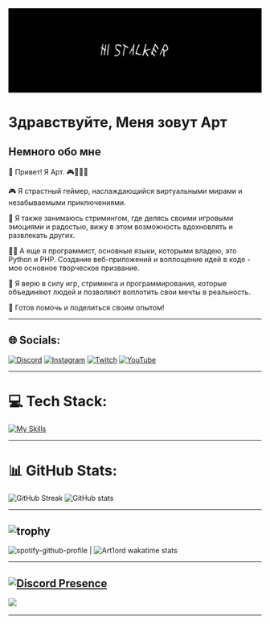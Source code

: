 <div align="center">
  <img src="https://github.com/Art1ord/Art1ord/blob/main/assets/banner.jpg">
</div>

# Здравствуйте, Mеня зовут Арт

## Немного обо мне

🌟 Привет! Я Арт. 🎮🎥👨‍💻

🎮 Я страстный геймер, наслаждающийся виртуальными мирами и незабываемыми приключениями.

🎥 Я также занимаюсь стримингом, где делясь своими игровыми эмоциями и радостью, вижу в этом возможность вдохновлять и развлекать других.

👨‍💻 А еще я программист, основные языки, которыми владею, это Python и PHP. Создание веб-приложений и воплощение идей в коде - мое основное творческое призвание.

🌟 Я верю в силу игр, стриминга и программирования, которые объединяют людей и позволяют воплотить свои мечты в реальность.

💫 Готов помочь и поделиться своим опытом!

---
## 🌐 Socials:
[![Discord](https://img.shields.io/badge/Discord-%237289DA.svg?logo=discord&logoColor=white)]([https://discord.gg/https://discord.gg/cBsemkYsGR](https://discord.gg/f5PDMxZ7JN)) [![Instagram](https://img.shields.io/badge/Instagram-%23E4405F.svg?logo=Instagram&logoColor=white)](https://instagram.com/Art1ord) [![Twitch](https://img.shields.io/badge/Twitch-%239146FF.svg?logo=Twitch&logoColor=white)](https://twitch.tv/Art1ord) [![YouTube](https://img.shields.io/badge/YouTube-%23FF0000.svg?logo=YouTube&logoColor=white)](https://youtube.com/@Art1ord) 

 ---
# 💻 Tech Stack:
[![My Skills](https://skillicons.dev/icons?i=js,html,css,nodejs,python,figma,bootstrap,blender,cpp,discord,js)](https://skillicons.dev)

 ---
# 📊 GitHub Stats:
![GitHub Streak](https://streak-stats.demolab.com?user=Art1ord&theme=dark&hide_border=true&locale=ru&date_format=j%2Fn%5B%2FY%5D) ![GitHub stats](https://github-readme-stats.vercel.app/api?username=Art1ord&theme=dark&show_icons=true)

 ---
![trophy](https://github-profile-trophy.vercel.app/?username=Art1ord&theme=juicyfresh&column=7)
 ---

  ![spotify-github-profile](https://spotify-github-profile.vercel.app/api/view?uid=31d75fmhk4rysok2bwstr3kqzz5y&cover_image=true&theme=novatorem&show_offline=false&background_color=121212&interchange=false&bar_color=53b14f&bar_color_cover=false) | ![Art1ord wakatime stats](https://github-readme-stats.vercel.app/api/wakatime?username=d562a936-4693-4ff9-9d36-ec3088680faf)
 
 ---
 [![Discord Presence](https://lanyard.cnrad.dev/api/936621352738250843)](https://discord.com/users/936621352738250843)
 ---

[![](https://visitcount.itsvg.in/api?id=Art1ord&icon=2&color=0)](https://visitcount.itsvg.in)               

 ---
 
